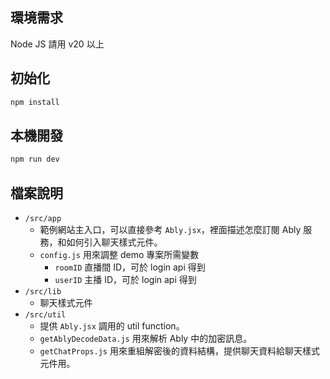 ## 環境需求

Node JS 請用 v20 以上

## 初始化

```bash
npm install
```

## 本機開發

```bash
npm run dev
```

## 檔案說明

- `/src/app`
  - 範例網站主入口，可以直接參考 `Ably.jsx`，裡面描述怎麼訂閱 Ably 服務，和如何引入聊天樣式元件。
  - `config.js` 用來調整 demo 專案所需變數
    - `roomID` 直播間 ID，可於 login api 得到
    - `userID` 主播 ID，可於 login api 得到
- `/src/lib`
  - 聊天樣式元件
- `/src/util`
  - 提供 `Ably.jsx` 調用的 util function。
  - `getAblyDecodeData.js` 用來解析 Ably 中的加密訊息。
  - `getChatProps.js` 用來重組解密後的資料結構，提供聊天資料給聊天樣式元件用。
